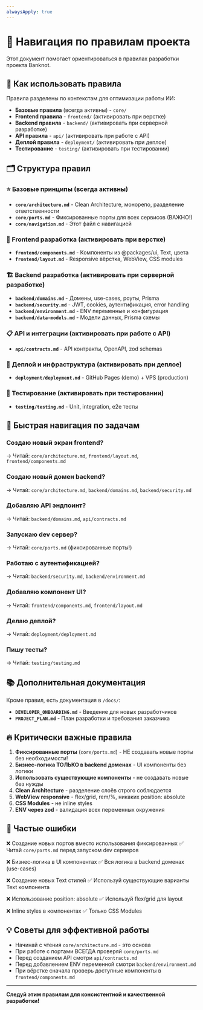 ```yaml
---
alwaysApply: true
---
```


# 🧭 Навигация по правилам проекта

Этот документ помогает ориентироваться в правилах разработки проекта Banknot.

## 📖 Как использовать правила

Правила разделены по контекстам для оптимизации работы ИИ:

- **Базовые правила** (всегда активны) - `core/`
- **Frontend правила** - `frontend/` (активировать при верстке)
- **Backend правила** - `backend/` (активировать при серверной разработке)
- **API правила** - `api/` (активировать при работе с API)
- **Деплой правила** - `deployment/` (активировать при деплое)
- **Тестирование** - `testing/` (активировать при тестировании)

## 🗂️ Структура правил

### ⭐ Базовые принципы (всегда активны)

- **`core/architecture.md`** - Clean Architecture, монорепо, разделение ответственности
- **`core/ports.md`** - Фиксированные порты для всех сервисов (ВАЖНО!)
- **`core/navigation.md`** - Этот файл с навигацией

### 🎨 Frontend разработка (активировать при верстке)

- **`frontend/components.md`** - Компоненты из @packages/ui, Text, цвета
- **`frontend/layout.md`** - Responsive вёрстка, WebView, CSS modules

### 🏗️ Backend разработка (активировать при серверной разработке)

- **`backend/domains.md`** - Домены, use-cases, роуты, Prisma
- **`backend/security.md`** - JWT, cookies, аутентификация, error handling
- **`backend/environment.md`** - ENV переменные и конфигурация
- **`backend/data-models.md`** - Модели данных, Prisma схемы

### 📋 API и интеграции (активировать при работе с API)

- **`api/contracts.md`** - API контракты, OpenAPI, zod schemas

### 🚀 Деплой и инфраструктура (активировать при деплое)

- **`deployment/deployment.md`** - GitHub Pages (demo) + VPS (production)

### 🧪 Тестирование (активировать при тестировании)

- **`testing/testing.md`** - Unit, integration, e2e тесты

## 🎯 Быстрая навигация по задачам

### Создаю новый экран frontend?
→ Читай: `core/architecture.md`, `frontend/layout.md`, `frontend/components.md`

### Создаю новый домен backend?
→ Читай: `core/architecture.md`, `backend/domains.md`, `backend/security.md`

### Добавляю API эндпоинт?
→ Читай: `backend/domains.md`, `api/contracts.md`

### Запускаю dev сервер?
→ Читай: `core/ports.md` (фиксированные порты!)

### Работаю с аутентификацией?
→ Читай: `backend/security.md`, `backend/environment.md`

### Добавляю компонент UI?
→ Читай: `frontend/components.md`, `frontend/layout.md`

### Делаю деплой?
→ Читай: `deployment/deployment.md`

### Пишу тесты?
→ Читай: `testing/testing.md`

## 📚 Дополнительная документация

Кроме правил, есть документация в `/docs/`:

- **`DEVELOPER_ONBOARDING.md`** - Введение для новых разработчиков
- **`PROJECT_PLAN.md`** - План разработки и требования заказчика

## 🔥 Критически важные правила

1. **Фиксированные порты** (`core/ports.md`) - НЕ создавать новые порты без необходимости!
2. **Бизнес-логика ТОЛЬКО в backend доменах** - UI компоненты без логики
3. **Использовать существующие компоненты** - не создавать новые без нужды
4. **Clean Architecture** - разделение слоёв строго соблюдается
5. **WebView responsive** - flex/grid, rem/%, никаких position: absolute
6. **CSS Modules** - не inline styles
7. **ENV через zod** - валидация всех переменных окружения

## 🚨 Частые ошибки

❌ Создание новых портов вместо использования фиксированных
✅ Читай `core/ports.md` перед запуском dev серверов

❌ Бизнес-логика в UI компонентах
✅ Вся логика в backend доменах (use-cases)

❌ Создание новых Text стилей
✅ Используй существующие варианты Text компонента

❌ Использование position: absolute
✅ Используй flex/grid для layout

❌ Inline styles в компонентах
✅ Только CSS Modules

## 💡 Советы для эффективной работы

- Начинай с чтения `core/architecture.md` - это основа
- При работе с портами ВСЕГДА проверяй `core/ports.md`
- Перед созданием API смотри `api/contracts.md`
- Перед добавлением ENV переменной смотри `backend/environment.md`
- При вёрстке сначала проверь доступные компоненты в `frontend/components.md`

---

**Следуй этим правилам для консистентной и качественной разработки!**
